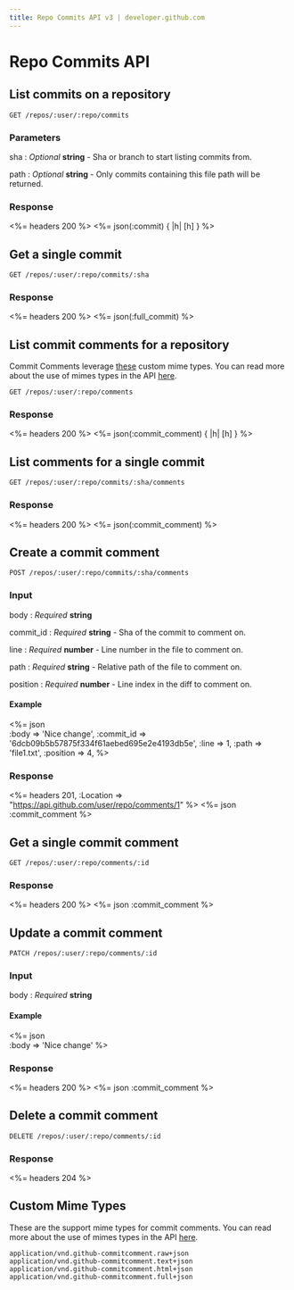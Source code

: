 ```yaml
---
title: Repo Commits API v3 | developer.github.com
---
```


# Repo Commits API

## List commits on a repository

    GET /repos/:user/:repo/commits

### Parameters

sha
: _Optional_ **string** - Sha or branch to start listing commits from.

path
: _Optional_ **string** - Only commits containing this file path
will be returned.

### Response

<%= headers 200 %>
<%= json(:commit) { |h| [h] } %>

## Get a single commit

    GET /repos/:user/:repo/commits/:sha

### Response

<%= headers 200 %>
<%= json(:full_commit) %>

## List commit comments for a repository

Commit Comments leverage [these](#custom-mime-types) custom mime types. You can
read more about the use of mimes types in the API [here](/v3/mimes/).

    GET /repos/:user/:repo/comments

### Response

<%= headers 200 %>
<%= json(:commit_comment) { |h| [h] } %>

## List comments for a single commit

    GET /repos/:user/:repo/commits/:sha/comments

### Response

<%= headers 200 %>
<%= json(:commit_comment) %>

## Create a commit comment

    POST /repos/:user/:repo/commits/:sha/comments

### Input

body
: _Required_ **string**

commit_id
: _Required_ **string** - Sha of the commit to comment on.

line
: _Required_ **number** - Line number in the file to comment on.

path
: _Required_ **string** - Relative path of the file to comment on.

position
: _Required_ **number** - Line index in the diff to comment on.

#### Example

<%= json \
  :body      => 'Nice change',
  :commit_id => '6dcb09b5b57875f334f61aebed695e2e4193db5e',
  :line      => 1,
  :path      => 'file1.txt',
  :position  => 4,
%>

### Response

<%= headers 201, :Location => "https://api.github.com/user/repo/comments/1" %>
<%= json :commit_comment %>

## Get a single commit comment

    GET /repos/:user/:repo/comments/:id

### Response

<%= headers 200 %>
<%= json :commit_comment %>

## Update a commit comment

    PATCH /repos/:user/:repo/comments/:id

### Input

body
: _Required_ **string**

#### Example

<%= json \
  :body => 'Nice change'
%>

### Response

<%= headers 200 %>
<%= json :commit_comment %>

## Delete a commit comment

    DELETE /repos/:user/:repo/comments/:id

### Response

<%= headers 204 %>

## Custom Mime Types

These are the support mime types for commit comments. You can read more
about the use of mimes types in the API [here](/v3/mimes/).

    application/vnd.github-commitcomment.raw+json
    application/vnd.github-commitcomment.text+json
    application/vnd.github-commitcomment.html+json
    application/vnd.github-commitcomment.full+json
